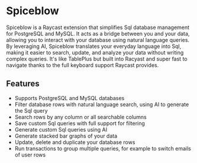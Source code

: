 # Spiceblow

Spiceblow is a Raycast extension that simplifies Sql database management for PostgreSQL and MySQL. It acts as a bridge between you and your data, allowing you to interact with your database using natural language queries. By leveraging AI, Spiceblow translates your everyday language into Sql, making it easier to search, update, and analyze your data without writing complex queries. It's like TablePlus but built into Racyast and super fast to navigate thanks to the full keyboard support Raycast provides.

## Features

- Supports PostgreSQL and MySQL databases
- Filter database rows with natural language search, using AI to generate the Sql query
- Search rows by any column or all searchable columns
- Save custom Sql queries with full support for filtering
- Generate custom Sql queries using AI
- Generate stacked bar graphs of your data
- Update, delete and duplicate your database rows
- Run transactions to group multiple queries, for example to switch emails of user rows
